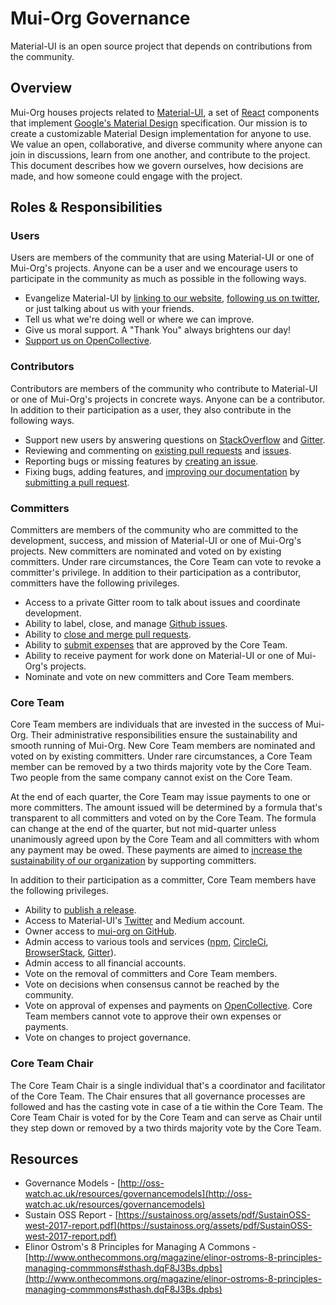 # Mui-Org Governance

<p class="description">Material-UI is an open source project that depends on contributions from the community.</p>

## Overview

Mui-Org houses projects related to [Material-UI](https://material-ui.com/), a set of [React](https://reactjs.org/) components
that implement [Google's Material Design](https://material.io/design/introduction/)
specification. Our mission is to create a customizable Material Design implementation
for anyone to use. We value an open, collaborative, and diverse community where anyone can join in
discussions, learn from one another, and contribute to the project. This document describes how
we govern ourselves, how decisions are made, and how someone could engage with the project.

## Roles & Responsibilities

### Users

Users are members of the community that are using Material-UI or one of Mui-Org's projects. Anyone
can be a user and we encourage users to participate in the community as much as possible in the
following ways.
- Evangelize Material-UI by [linking to our website](https://material-ui.com/),
[following us on twitter](https://twitter.com/MaterialUI), or just talking about us with your
friends.
- Tell us what we're doing well or where we can improve.
- Give us moral support. A "Thank You" always brightens our day!
- [Support us on OpenCollective](https://opencollective.com/material-ui).

### Contributors

Contributors are members of the community who contribute to Material-UI or one of Mui-Org's projects
in concrete ways. Anyone can be a contributor. In addition to their participation as a user, they
also contribute in the following ways.
- Support new users by answering questions on
[StackOverflow](https://stackoverflow.com/questions/tagged/material-ui) and
[Gitter](https://gitter.im/mui-org/material-ui).
- Reviewing and commenting on [existing pull requests](https://github.com/mui-org/material-ui/pulls)
and [issues](https://github.com/mui-org/material-ui/issues).
- Reporting bugs or missing features by [creating an issue](https://github.com/mui-org/material-ui/issues/new).
- Fixing bugs, adding features, and
[improving our documentation](https://github.com/mui-org/material-ui/tree/master/docs) by
[submitting a pull request](https://github.com/mui-org/material-ui/pulls).

### Committers

Committers are members of the community who are committed to the development, success, and mission
of Material-UI or one of Mui-Org's projects. New committers are nominated and voted on by existing
committers. Under rare circumstances, the Core Team can vote to revoke a committer's privilege. In
addition to their participation as a contributor, committers have the following privileges.
- Access to a private Gitter room to talk about issues and coordinate development.
- Ability to label, close, and manage [Github issues](https://github.com/mui-org/material-ui/issues).
- Ability to [close and merge pull requests](https://github.com/mui-org/material-ui/pulls?q=is%3Apr+is%3Aclosed).
- Ability to [submit expenses](https://opencollective.com/material-ui/expenses/new) that are
approved by the Core Team.
- Ability to receive payment for work done on Material-UI or one of Mui-Org's projects.
- Nominate and vote on new committers and Core Team members.

### Core Team

Core Team members are individuals that are invested in the success of Mui-Org. Their
administrative responsibilities ensure the sustainability and smooth running of Mui-Org. New
Core Team members are nominated and voted on by existing committers. Under rare circumstances, a
Core Team member can be removed by a two thirds majority vote by the Core Team. Two people
from the same company cannot exist on the Core Team.

At the end of each quarter, the Core Team may issue payments to one or more committers. The amount
issued will be determined by a formula that's transparent to all committers and voted on by the
Core Team. The formula can change at the end of the quarter, but not mid-quarter unless unanimously
agreed upon by the Core Team and all committers with whom any payment may be owed. These payments
are aimed to [increase the sustainability of our organization](https://medium.com/call-em-all/material-ui-the-move-to-a-sustainable-open-source-project-5261d07b5067) by supporting committers.

In addition to their participation as a committer, Core Team members have the following privileges.
- Ability to [publish a release](https://github.com/mui-org/material-ui/releases).
- Access to Material-UI's [Twitter](https://twitter.com/MaterialUI) and Medium account.
- Owner access to [mui-org on GitHub](https://github.com/mui-org).
- Admin access to various tools and services ([npm](https://www.npmjs.com/package/@material-ui/core),
[CircleCi](https://circleci.com/gh/mui-org/material-ui),
[BrowserStack](https://www.browserstack.com/), [Gitter](https://gitter.im/mui-org/material-ui)).
- Admin access to all financial accounts.
- Vote on the removal of committers and Core Team members.
- Vote on decisions when consensus cannot be reached by the community.
- Vote on approval of expenses and payments on [OpenCollective](https://opencollective.com/material-ui).
Core Team members cannot vote to approve their own expenses or payments.
- Vote on changes to project governance.

### Core Team Chair

The Core Team Chair is a single individual that's a coordinator and facilitator of the Core Team.
The Chair ensures that all governance processes are followed and has the casting vote in case of a
tie within the Core Team. The Core Team Chair is voted for by the Core Team and can serve as Chair
until they step down or removed by a two thirds majority vote by the Core Team.

## Resources

- Governance Models - [http://oss-watch.ac.uk/resources/governancemodels](http://oss-watch.ac.uk/resources/governancemodels)
- Sustain OSS Report - [https://sustainoss.org/assets/pdf/SustainOSS-west-2017-report.pdf](https://sustainoss.org/assets/pdf/SustainOSS-west-2017-report.pdf)
- Elinor Ostrom's 8 Principles for Managing A Commons - [http://www.onthecommons.org/magazine/elinor-ostroms-8-principles-managing-commmons#sthash.dqF8J3Bs.dpbs](http://www.onthecommons.org/magazine/elinor-ostroms-8-principles-managing-commmons#sthash.dqF8J3Bs.dpbs)
